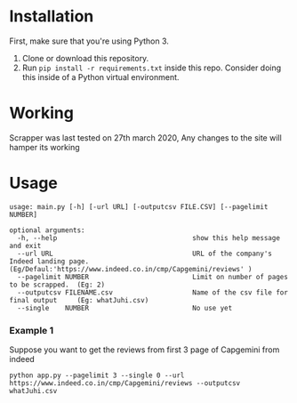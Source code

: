 # Installation
First, make sure that you're using Python 3.

1. Clone or download this repository.
2. Run `pip install -r requirements.txt` inside this repo. Consider doing this inside of a Python virtual environment.

# Working
Scrapper was last tested on 27th march 2020, Any changes to the site will hamper its working

# Usage
```
usage: main.py [-h] [-url URL] [-outputcsv FILE.CSV] [--pagelimit NUMBER]

optional arguments:
  -h, --help                                  show this help message and exit
  --url URL                                   URL of the company's Indeed landing page. (Eg/Defaul:'https://www.indeed.co.in/cmp/Capgemini/reviews' )
  --pagelimit NUMBER                          Limit on number of pages to be scrapped.  (Eg: 2)
  --outputcsv FILENAME.csv                    Name of the csv file for final output     (Eg: whatJuhi.csv)  
  --single    NUMBER                          No use yet 
```

### Example 1
Suppose you want to get the reviews from first 3 page of Capgemini from indeed

`python app.py --pagelimit 3 --single 0 --url https://www.indeed.co.in/cmp/Capgemini/reviews --outputcsv whatJuhi.csv`

